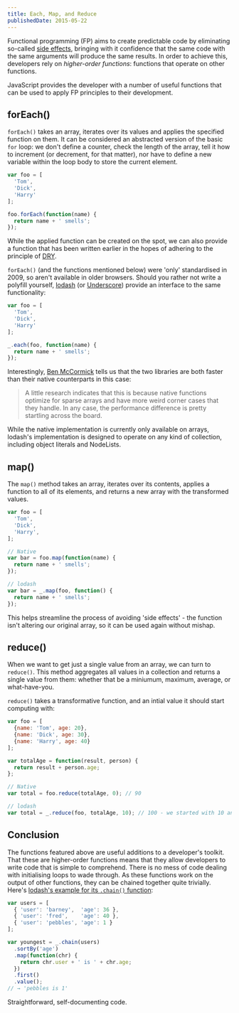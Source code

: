 ```yaml
---
title: Each, Map, and Reduce
publishedDate: 2015-05-22
---
```


<p class="lead">Functional programming (FP) aims to create predictable code by eliminating so-called <a href="https://programmers.stackexchange.com/questions/40297/what-is-a-side-effect">side effects</a>, bringing with it  confidence that the same code with the same arguments will produce the same results. In order to achieve this, developers rely on <i>higher-order functions</i>: functions that operate on other functions.</p>
<p class="lead">JavaScript provides the developer with a number of useful functions that can be used to apply FP principles to their development.</p>

## forEach()
`forEach()` takes an array, iterates over its values and applies the specified function on them. It can be considered an abstracted version of the basic `for` loop: we don't define a counter, check the length of the array, tell it how to increment (or decrement, for that matter), nor have to define a new variable within the loop body to store the current element.

```js
var foo = [
  'Tom',
  'Dick',
  'Harry'
];

foo.forEach(function(name) {
  return name + ' smells';
});

```

While the applied function can be created on the spot, we can also provide a function that has been written earlier in the hopes of adhering to the principle of [DRY](https://en.wikipedia.org/wiki/Don%27t_repeat_yourself).

`forEach()` (and the functions mentioned below) were 'only' standardised in 2009, so aren't available in older browsers. Should you rather not write a polyfill yourself, [lodash](https://lodash.com/) (or [Underscore](http://underscorejs.org/)) provide an interface to the same functionality:

```js
var foo = [
  'Tom',
  'Dick',
  'Harry'
];

_.each(foo, function(name) {
  return name + ' smells';
});

```

Interestingly, [Ben McCormick](http://benmccormick.org/2014/11/12/underscore-vs-lodash/) tells us that the two libraries are both faster than their native counterparts in this case:

> A little research indicates that this is because native functions optimize for sparse arrays and have more weird corner cases that they handle. In any case, the performance difference is pretty startling across the board.

While the native implementation is currently only available on arrays, lodash's implementation is designed to operate on any kind of collection, including object literals and NodeLists.


## map()
The `map()` method takes an array, iterates over its contents, applies a function to all of its elements, and returns a new array with the transformed values.

```js
var foo = [
  'Tom',
  'Dick',
  'Harry',
];

// Native
var bar = foo.map(function(name) {
  return name + ' smells';
});

// lodash
var bar = _.map(foo, function() {
  return name + ' smells';
});
```

This helps streamline the process of avoiding 'side effects' - the function isn't altering our original array, so it can be used again without mishap.

## reduce()
When we want to get just a single value from an array, we can turn to `reduce()`. This method aggregates all values in a collection and returns a single value from them: whether that be a miniumum, maximum, average, or what-have-you.

`reduce()` takes a transformative function, and an intial value it should start computing with:

```js
var foo = [
  {name: 'Tom', age: 20},
  {name: 'Dick', age: 30},
  {name: 'Harry', age: 40}
];

var totalAge = function(result, person) {
  return result + person.age;
};

// Native
var total = foo.reduce(totalAge, 0); // 90

// lodash
var total = _.reduce(foo, totalAge, 10); // 100 - we started with 10 and continued summing from there.
```

## Conclusion
The functions featured above are useful additions to a developer's toolkit. That these are higher-order functions means that they allow developers to write code that is simple to comprehend. There is no mess of code dealing with initialising loops to wade through. As these functions work on the output of other functions, they can be chained together quite trivially. Here's [lodash's example for its `.chain()` function](https://lodash.com/docs#chain):

```js
var users = [
  { 'user': 'barney',  'age': 36 },
  { 'user': 'fred',    'age': 40 },
  { 'user': 'pebbles', 'age': 1 }
];

var youngest = _.chain(users)
  .sortBy('age')
  .map(function(chr) {
    return chr.user + ' is ' + chr.age;
  })
  .first()
  .value();
// → 'pebbles is 1'
```

Straightforward, self-documenting code.
